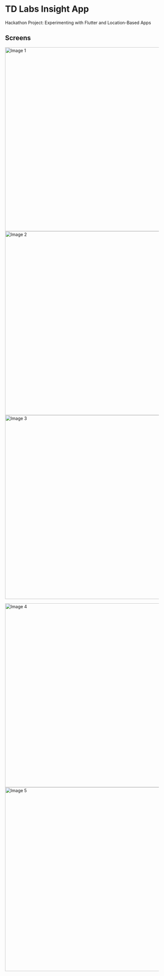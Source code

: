 # TD Labs Insight App

Hackathon Project: Experimenting with Flutter and Location-Based Apps

## Screens
<p float="left">
<img src="https://imgur.com/VdsLHeZ.jpg" alt="Image 1" height="600">
<img src="https://imgur.com/NJC2Pnq.jpg" alt="Image 2" height="600">
<img src="https://imgur.com/7ljtXKl.jpg" alt="Image 3" height="600">
</p>
<p float="left">
<img src="https://imgur.com/3ipeN7m.jpg" alt="Image 4" height="600">
<img src="https://imgur.com/dlbHKgd.jpg" alt="Image 5" height="600">
</p>


